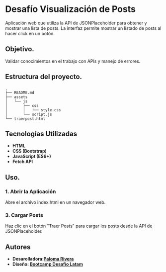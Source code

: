 # Desafío Visualización de Posts

Aplicación web que utiliza la API de JSONPlaceholder para obtener y mostrar una lista de posts. La interfaz permite mostrar un listado de posts al hacer click en un botón.

## Objetivo.
Validar conocimientos en el trabajo con APIs y manejo de
errores.

## Estructura del proyecto.
~~~~
.
├── README.md
├── assets
│   └── js
│       ├── css
│       │   └── style.css
│       └── script.js
└── traerpost.html
~~~~

## Tecnologías Utilizadas

- **HTML**
- **CSS (Bootstrap)**
- **JavaScript (ES6+)**
- **Fetch API**

## Uso.

### 1. Abrir la Aplicación

Abre el archivo index.html en un navegador web.

### 3. Cargar Posts

Haz clic en el botón "Traer Posts" para cargar los posts desde la API de JSONPlaceholder.


## Autores
- **Desarolladora:[Paloma Rivera](https://github.com/**SingularPigeon)**
- **Diseño: [Bootcamp Desafío Latam](desafiolatam.com)**


